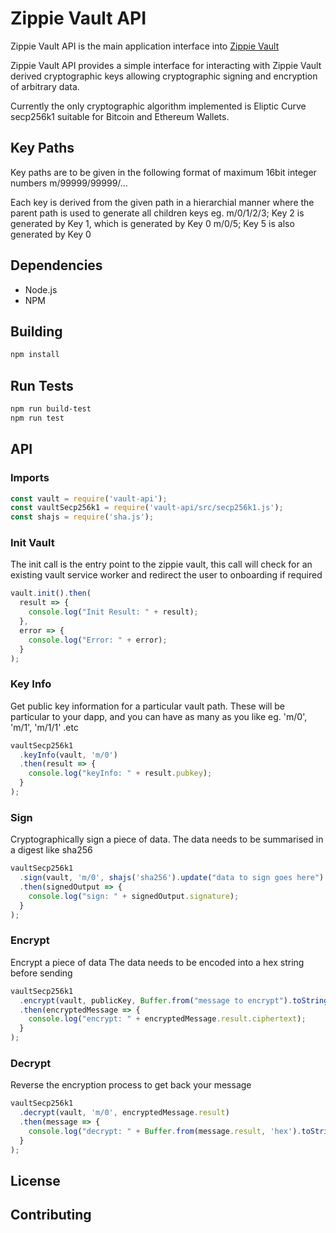 # Zippie Vault API

Zippie Vault API is the main application interface into [Zippie Vault](https://github.com/zippiehq/vault)

Zippie Vault API provides a simple interface for interacting with Zippie Vault derived cryptographic keys allowing cryptographic signing and encryption of arbitrary data.

Currently the only cryptographic algorithm implemented is Eliptic Curve secp256k1 suitable for Bitcoin and Ethereum Wallets.

## Key Paths
Key paths are to be given in the following format of maximum 16bit integer numbers
m/99999/99999/...

Each key is derived from the given path in a hierarchial manner where the parent path is used to generate all children keys
eg.
m/0/1/2/3; Key 2 is generated by Key 1, which is generated by Key 0
m/0/5; Key 5 is also generated by Key 0 

## Dependencies
 - Node.js
 - NPM

## Building
```bash
npm install
```

## Run Tests
```bash
npm run build-test
npm run test
```

## API

### Imports
```javascript
const vault = require('vault-api');
const vaultSecp256k1 = require('vault-api/src/secp256k1.js');
const shajs = require('sha.js');
```

### Init Vault
The init call is the entry point to the zippie vault, this call will check for an existing vault service worker and redirect the user to onboarding if required

```javascript
vault.init().then(
  result => {
    console.log("Init Result: " + result);
  },
  error => {
    console.log("Error: " + error);
  }
);
```

### Key Info
Get public key information for a particular vault path.
These will be particular to your dapp, and you can have as many as you like
eg. 'm/0', 'm/1', 'm/1/1' .etc
```javascript
vaultSecp256k1
  .keyInfo(vault, 'm/0')
  .then(result => {
    console.log("keyInfo: " + result.pubkey);
  }
);
```

### Sign
Cryptographically sign a piece of data.
The data needs to be summarised in a digest like sha256
```javascript
vaultSecp256k1
  .sign(vault, 'm/0', shajs('sha256').update("data to sign goes here").digest())
  .then(signedOutput => {
    console.log("sign: " + signedOutput.signature);
  }
);
```

### Encrypt
Encrypt a piece of data
The data needs to be encoded into a hex string before sending
```javascript
vaultSecp256k1
  .encrypt(vault, publicKey, Buffer.from("message to encrypt").toString('hex'))
  .then(encryptedMessage => {
    console.log("encrypt: " + encryptedMessage.result.ciphertext);
  }
);
```

### Decrypt
Reverse the encryption process to get back your message

```javascript
vaultSecp256k1
  .decrypt(vault, 'm/0', encryptedMessage.result)
  .then(message => {
    console.log("decrypt: " + Buffer.from(message.result, 'hex').toString());
  }
);
```

## License

## Contributing
